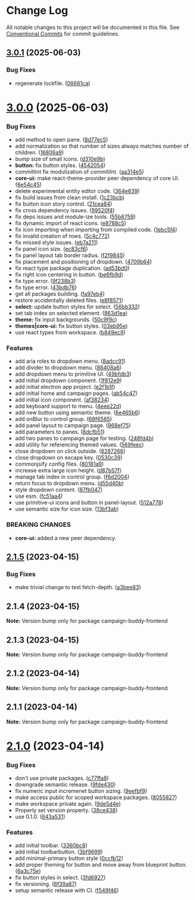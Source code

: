 # Change Log

All notable changes to this project will be documented in this file.
See [Conventional Commits](https://conventionalcommits.org) for commit guidelines.

## [3.0.1](https://github.com/Campaign-Buddy/campaign-buddy-frontend/compare/v3.0.0...v3.0.1) (2025-06-03)

### Bug Fixes

- regenerate lockfile. ([06681ca](https://github.com/Campaign-Buddy/campaign-buddy-frontend/commit/06681caa359a7f30ec4d736372835d3b7c415611))

# [3.0.0](https://github.com/Campaign-Buddy/campaign-buddy-frontend/compare/v2.1.5...v3.0.0) (2025-06-03)

### Bug Fixes

- add method to open pane. ([8d77ec5](https://github.com/Campaign-Buddy/campaign-buddy-frontend/commit/8d77ec57638e19aafbd702ae3aa280ad0f43f6ef))
- add normalization so that number of sizes always matches number of children. ([16806a9](https://github.com/Campaign-Buddy/campaign-buddy-frontend/commit/16806a91f9be9f28914823e2e62ac37fe49401a9))
- bump size of small icons. ([d310e9b](https://github.com/Campaign-Buddy/campaign-buddy-frontend/commit/d310e9b0a6db2230010391b9a0c9d8f573b26357))
- **button:** fix button styles. ([4542054](https://github.com/Campaign-Buddy/campaign-buddy-frontend/commit/45420546096619bbeea238bfb0f1e493c28fada2))
- commitlint fix modulization of commitilnt. ([aa314e5](https://github.com/Campaign-Buddy/campaign-buddy-frontend/commit/aa314e55b8f0fe34b327ee944954710811e92719))
- **core-ui:** make react-theme-provider peer dependency of core UI. ([6e54c45](https://github.com/Campaign-Buddy/campaign-buddy-frontend/commit/6e54c45304390e74858632649c79fa24287729e0))
- delete experimental entity editor code. ([364e639](https://github.com/Campaign-Buddy/campaign-buddy-frontend/commit/364e6390543997028c96ba26fea1f40666e1601c))
- fix build issues from clean install. ([1c23bcb](https://github.com/Campaign-Buddy/campaign-buddy-frontend/commit/1c23bcbdb7043e22c3d43ee457a074d54785cd83))
- fix button icon story control. ([21cea84](https://github.com/Campaign-Buddy/campaign-buddy-frontend/commit/21cea84d1be846548e054a12f0495981d4f8d7c0))
- fix cross dependency issues. ([99520f4](https://github.com/Campaign-Buddy/campaign-buddy-frontend/commit/99520f49845f976eceaf3b7d27a34bcc969c676e))
- fix deps issues and module-ize tools. ([55b8759](https://github.com/Campaign-Buddy/campaign-buddy-frontend/commit/55b8759031f96da96d54ed92753f483d2c598122))
- fix dynamic import of react icons. ([e8788c5](https://github.com/Campaign-Buddy/campaign-buddy-frontend/commit/e8788c547a91b04899b22a0172ead01568e71f47))
- fix icon importing when importing from compiled code. ([1ebc5f4](https://github.com/Campaign-Buddy/campaign-buddy-frontend/commit/1ebc5f4533dfafff9850535e2bf3d82ccbe9ef09))
- fix invalid creation of rows. ([5c4c772](https://github.com/Campaign-Buddy/campaign-buddy-frontend/commit/5c4c7723935543ce286662bfd2723b537fdfb65b))
- fix missed style issues. ([eb7a211](https://github.com/Campaign-Buddy/campaign-buddy-frontend/commit/eb7a211aa038c6af52dd0aa53faf6e0432be3879))
- fix panel icon size. ([ec83cf6](https://github.com/Campaign-Buddy/campaign-buddy-frontend/commit/ec83cf69595cef3e2c48c316d44f6406a0c3d5ee))
- fix panel layout tab border radius. ([f2f9845](https://github.com/Campaign-Buddy/campaign-buddy-frontend/commit/f2f9845617374458aeb0f545ac9efa1341bd8586))
- fix placement and positioning of dropdown. ([4709b64](https://github.com/Campaign-Buddy/campaign-buddy-frontend/commit/4709b6450471298d6cb57a530d7d6fc3ef46ceb5))
- fix react type package duplication. ([ad53bd0](https://github.com/Campaign-Buddy/campaign-buddy-frontend/commit/ad53bd0881124deff48317ba39a3044e50e02e1b))
- fix right icon centering in button. ([be6fb9d](https://github.com/Campaign-Buddy/campaign-buddy-frontend/commit/be6fb9d64a0684793281f00df22f1cb29f9d497c))
- fix type error. ([9f238b3](https://github.com/Campaign-Buddy/campaign-buddy-frontend/commit/9f238b3e470ca4c0b5797f3f1fd6a538eeee1cfe))
- fix type error. ([43bdb76](https://github.com/Campaign-Buddy/campaign-buddy-frontend/commit/43bdb76a0f671168d00047e54651d704f1396a5e))
- get all packages building. ([fa97eb4](https://github.com/Campaign-Buddy/campaign-buddy-frontend/commit/fa97eb46c6d90a32344c224082646b067049761f))
- restore accidentally deleted files. ([e8f8571](https://github.com/Campaign-Buddy/campaign-buddy-frontend/commit/e8f8571c5a22a3005a9436ac3a063592ce72f366))
- **select:** update button styles for select. ([56bb332](https://github.com/Campaign-Buddy/campaign-buddy-frontend/commit/56bb332e9d0b7dece8018f3e607d4521608030a9))
- set tab index on selected element. ([863d1ea](https://github.com/Campaign-Buddy/campaign-buddy-frontend/commit/863d1ead9b1f9e55e2e1edb875d4b995ce60c4b4))
- **theme:** fix input backgrounds. ([50c9f9c](https://github.com/Campaign-Buddy/campaign-buddy-frontend/commit/50c9f9c48e06a83f10680c694e3a4b4625aefae8))
- **themes|core-ui:** fix button styles. ([03eb95e](https://github.com/Campaign-Buddy/campaign-buddy-frontend/commit/03eb95e5d355613696a3745883f2ab376f6c40bd))
- use react types from workspace. ([b849ec9](https://github.com/Campaign-Buddy/campaign-buddy-frontend/commit/b849ec920f8e3ffe84af22463e3df1c5e21b2e8e))

### Features

- add aria roles to dropdown menu. ([8adcc91](https://github.com/Campaign-Buddy/campaign-buddy-frontend/commit/8adcc911c44c94db33a7bf3d378ce37a2f0474a9))
- add divider to dropdown menu. ([88408a6](https://github.com/Campaign-Buddy/campaign-buddy-frontend/commit/88408a68bc28c5b7144679343545f98a04c0ac43))
- add dropdown menu to primitive UI. ([49bfdb3](https://github.com/Campaign-Buddy/campaign-buddy-frontend/commit/49bfdb3f5ccbfcd400674738826b47fbed143d6d))
- add initial dropdown component. ([1f812e9](https://github.com/Campaign-Buddy/campaign-buddy-frontend/commit/1f812e9d68af059cbeb141bd95126d4f2bd09f8a))
- add initial electron app project. ([e2f1b1f](https://github.com/Campaign-Buddy/campaign-buddy-frontend/commit/e2f1b1f6c73c2daf356720fb7f51fcb39bec1bec))
- add initial home and campaign pages. ([ab54c47](https://github.com/Campaign-Buddy/campaign-buddy-frontend/commit/ab54c471b2a20af0f2addb88adc71babe362d02e))
- add initial icon component. ([af38234](https://github.com/Campaign-Buddy/campaign-buddy-frontend/commit/af3823443237b6a502ef666d5d73441c9210f6e7))
- add keyboard support to menu. ([4eee22d](https://github.com/Campaign-Buddy/campaign-buddy-frontend/commit/4eee22d83af8d2f141bc81e01b92d9191d78f0bf))
- add new button using semantic theme. ([6e465b6](https://github.com/Campaign-Buddy/campaign-buddy-frontend/commit/6e465b699593f268b56d3a0080f6e7e8a7f2a23a))
- add onBlur to control group. ([68f6565](https://github.com/Campaign-Buddy/campaign-buddy-frontend/commit/68f65652a4dfb83c8c6a82f675e77170ca6e833d))
- add panel layout to campaign page. ([968ef75](https://github.com/Campaign-Buddy/campaign-buddy-frontend/commit/968ef758d8224ca9bc05948e334d72767da4e595))
- add parameters to panes. ([8dcfb51](https://github.com/Campaign-Buddy/campaign-buddy-frontend/commit/8dcfb514ae6dd2ae85514dad69fe42d8c2687f31))
- add two panes to campaign page for testing. ([248fd4b](https://github.com/Campaign-Buddy/campaign-buddy-frontend/commit/248fd4bc212d795caf9d8b63eca8c79a127b21a2))
- add utility for referencing themed values. ([569feec](https://github.com/Campaign-Buddy/campaign-buddy-frontend/commit/569feec08bf4b0ff78b83a32f7602e07d166225a))
- close dropdown on click outside. ([8287266](https://github.com/Campaign-Buddy/campaign-buddy-frontend/commit/8287266f2fdec9a1c7b93313523cc93752f646dd))
- close dropdown on escape key. ([0530c39](https://github.com/Campaign-Buddy/campaign-buddy-frontend/commit/0530c398f73b5da9af07474abc921bff5160fe97))
- commonjsify config files. ([80181a9](https://github.com/Campaign-Buddy/campaign-buddy-frontend/commit/80181a98194ddaf44ea3b73f19fd094f89d5ac92))
- increase extra large icon height. ([d87b57f](https://github.com/Campaign-Buddy/campaign-buddy-frontend/commit/d87b57f3a7f199ef06a3ce437d5841d90b972dd2))
- manage tab index in control group. ([f6d2004](https://github.com/Campaign-Buddy/campaign-buddy-frontend/commit/f6d200493da4e32cacd070c3952fdde31b0506d4))
- return focus to dropdown menu. ([d55d40b](https://github.com/Campaign-Buddy/campaign-buddy-frontend/commit/d55d40bf14b1af36d0e930db57304e5e6b064045))
- style dropdown content. ([87fb047](https://github.com/Campaign-Buddy/campaign-buddy-frontend/commit/87fb047b98e67d437e394ecd7755f810fd253a8c))
- use esm. ([fc51aa4](https://github.com/Campaign-Buddy/campaign-buddy-frontend/commit/fc51aa47a266d1f766a4a7ad125b1643d1b9893c))
- use primitive-ui icons and button in panel-layout. ([512a778](https://github.com/Campaign-Buddy/campaign-buddy-frontend/commit/512a778dd318f598222725a1e271aed7ec6a3510))
- use semantic size for icon size. ([13bf3ab](https://github.com/Campaign-Buddy/campaign-buddy-frontend/commit/13bf3ab6708e4c11ae10d6c0d12495d253b54ec8))

### BREAKING CHANGES

- **core-ui:** added a new peer dependency.

## [2.1.5](https://github.com/Campaign-Buddy/campaign-buddy-frontend/compare/v2.1.4...v2.1.5) (2023-04-15)

### Bug Fixes

- make trivial change to test fetch-depth. ([a3bee83](https://github.com/Campaign-Buddy/campaign-buddy-frontend/commit/a3bee8375c12cf5cd7372b7b9f1882ed05b4f215))

## 2.1.4 (2023-04-15)

**Note:** Version bump only for package campaign-buddy-frontend

## 2.1.3 (2023-04-15)

**Note:** Version bump only for package campaign-buddy-frontend

## 2.1.2 (2023-04-14)

**Note:** Version bump only for package campaign-buddy-frontend

## 2.1.1 (2023-04-14)

**Note:** Version bump only for package campaign-buddy-frontend

# [2.1.0](https://github.com/Campaign-Buddy/campaign-buddy-frontend/compare/v0.1.0...v2.1.0) (2023-04-14)

### Bug Fixes

- don't use private packages. ([c77ffa8](https://github.com/Campaign-Buddy/campaign-buddy-frontend/commit/c77ffa86af7fd5a96338f2a9793572b94844d8af))
- downgrade semantic release. ([9fde430](https://github.com/Campaign-Buddy/campaign-buddy-frontend/commit/9fde4307dc31e14dede222fa35b04831b600fa9e))
- fix numeric input incremenet button sizing. ([9eefbf9](https://github.com/Campaign-Buddy/campaign-buddy-frontend/commit/9eefbf9c19175c005ab5c93625d6a9b92527ec52))
- make access public for scoped workspace packages. ([8055827](https://github.com/Campaign-Buddy/campaign-buddy-frontend/commit/805582741295a8b683f8e4de924b55f5955bbad7))
- make workspace private again. ([9de5d4e](https://github.com/Campaign-Buddy/campaign-buddy-frontend/commit/9de5d4e7d1e47c0f211ae664d0f957f39193e132))
- Properly set version property. ([38ce438](https://github.com/Campaign-Buddy/campaign-buddy-frontend/commit/38ce438d19c64248504e52baf130577dc9292058))
- use 0.1.0. ([643a531](https://github.com/Campaign-Buddy/campaign-buddy-frontend/commit/643a53115d365fc4523a22e018a8db0c009510be))

### Features

- add initial toolbar. ([3360bc8](https://github.com/Campaign-Buddy/campaign-buddy-frontend/commit/3360bc8d706681dfc77e41fbde4184f294b12bde))
- add initial toolbarbutton. ([3bf9699](https://github.com/Campaign-Buddy/campaign-buddy-frontend/commit/3bf96990a94336ebc70c6f159c5d5ec73719956d))
- add minimal-primary button style ([0ccfb12](https://github.com/Campaign-Buddy/campaign-buddy-frontend/commit/0ccfb12a8b49e8ed7f5a31dd61ba5349b6e47f8a))
- add proper theming for button and move away from blueprint button. ([6a3c75e](https://github.com/Campaign-Buddy/campaign-buddy-frontend/commit/6a3c75e39be1437e2cb8ee90238bc4ce9f4a34aa))
- fix button styles in select. ([3fd6927](https://github.com/Campaign-Buddy/campaign-buddy-frontend/commit/3fd69272473f3d33fa4196ef4ec33ad56e05279f))
- fix versioning. ([6f39a87](https://github.com/Campaign-Buddy/campaign-buddy-frontend/commit/6f39a87b85365175f175e177d4f4ca3edd20b2e8))
- setup semantic release with CI. ([f549f46](https://github.com/Campaign-Buddy/campaign-buddy-frontend/commit/f549f4671aa44ee9092c9b7583ec1ab97c07316d))
